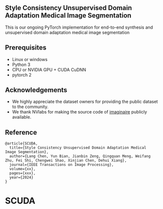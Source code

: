 
## Style Consistency Unsupervised Domain Adaptation Medical Image Segmentation

This is our ongoing PyTorch implementation for end-to-end synthesis and unsupervised domain adaptation medical image segmentation

## Prerequisites
- Linux or windows
- Python 3
- CPU or NVIDIA GPU + CUDA CuDNN
- pytorch 2

## Acknowledgements
- We highly appreciate the dataset owners for providing the public dataset to the community.
- We thank NVlabs for making the source code of [imaginaire](https://github.com/NVlabs/imaginaire) publicly available.


## Reference

```
@article{SCUDA,
  title={Style Consistency Unsupervised Domain Adaptation Medical Image Segmentation},
  author={Lang Chen, Yun Bian, Jianbin Zeng, Qingquan Meng, Weifang Zhu, Fei Shi, Chengwei Shao, Xinjian Chen, Dehui Xiang},
  journal={IEEE Transactions on Image Processing},
  volume={xx},
  pages={xxx},
  year={2024}
}
```
# SCUDA
